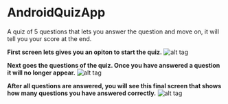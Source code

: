 # AndroidQuizApp
A quiz of 5 questions that lets you answer the question and move on, it will tell you your score at the end.

**First screen lets gives you an opiton to start the quiz.**
![alt tag](https://cloud.githubusercontent.com/assets/16662065/14973389/00a6cf0e-109c-11e6-8f00-ac534c3a6bd7.PNG)

**Next goes the questions of the quiz. Once you have answered a question it will no longer appear.**
![alt tag](https://cloud.githubusercontent.com/assets/16662065/14973393/0601c1f2-109c-11e6-8c27-5097ba226537.PNG)

**After all questions are answered, you will see this final screen that shows how many questions you have answered correctly.**
![alt tag](https://cloud.githubusercontent.com/assets/16662065/14973396/093c25b0-109c-11e6-9c61-25e0531d568c.PNG)
